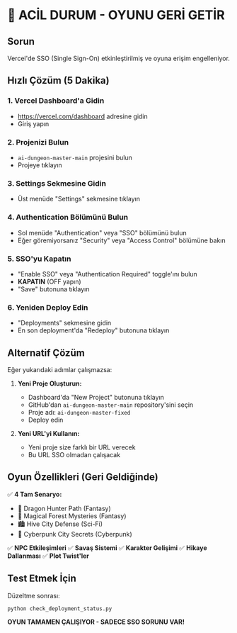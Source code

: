 # 🚨 ACİL DURUM - OYUNU GERİ GETİR

## Sorun
Vercel'de SSO (Single Sign-On) etkinleştirilmiş ve oyuna erişim engelleniyor.

## Hızlı Çözüm (5 Dakika)

### 1. Vercel Dashboard'a Gidin
- https://vercel.com/dashboard adresine gidin
- Giriş yapın

### 2. Projenizi Bulun
- `ai-dungeon-master-main` projesini bulun
- Projeye tıklayın

### 3. Settings Sekmesine Gidin
- Üst menüde "Settings" sekmesine tıklayın

### 4. Authentication Bölümünü Bulun
- Sol menüde "Authentication" veya "SSO" bölümünü bulun
- Eğer göremiyorsanız "Security" veya "Access Control" bölümüne bakın

### 5. SSO'yu Kapatın
- "Enable SSO" veya "Authentication Required" toggle'ını bulun
- **KAPATIN** (OFF yapın)
- "Save" butonuna tıklayın

### 6. Yeniden Deploy Edin
- "Deployments" sekmesine gidin
- En son deployment'da "Redeploy" butonuna tıklayın

## Alternatif Çözüm

Eğer yukarıdaki adımlar çalışmazsa:

1. **Yeni Proje Oluşturun:**
   - Dashboard'da "New Project" butonuna tıklayın
   - GitHub'dan `ai-dungeon-master-main` repository'sini seçin
   - Proje adı: `ai-dungeon-master-fixed`
   - Deploy edin

2. **Yeni URL'yi Kullanın:**
   - Yeni proje size farklı bir URL verecek
   - Bu URL SSO olmadan çalışacak

## Oyun Özellikleri (Geri Geldiğinde)

✅ **4 Tam Senaryo:**
- 🐉 Dragon Hunter Path (Fantasy)
- 🌳 Magical Forest Mysteries (Fantasy)
- 🏙️ Hive City Defense (Sci-Fi)
- 🌃 Cyberpunk City Secrets (Cyberpunk)

✅ **NPC Etkileşimleri**
✅ **Savaş Sistemi**
✅ **Karakter Gelişimi**
✅ **Hikaye Dallanması**
✅ **Plot Twist'ler**

## Test Etmek İçin

Düzeltme sonrası:
```bash
python check_deployment_status.py
```

**OYUN TAMAMEN ÇALIŞIYOR - SADECE SSO SORUNU VAR!**
